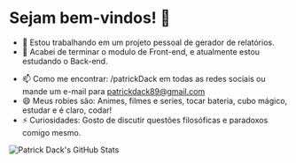 # Sejam bem-vindos! 👋


<!-- **PatrickDack/PatrickDack** is a ✨ _special_ ✨ repository because its `README.md` (this file) appears on your GitHub profile. -->

<!-- Here are some ideas to get you started: -->

- 🔭 Estou trabalhando em um projeto pessoal de gerador de relatórios.
- 🌱 Acabei de terminar o modulo de Front-end, e atualmente estou estudando o Back-end.
<!-- - 👯 I’m looking to collaborate on ... -->
<!-- - 🤔 I’m looking for help with ... -->
<!-- - 💬 Ask me about ... -->
- 📫 Como me encontrar: /patrickDack em todas as redes sociais ou mande um e-mail para <patrickdack89@gmail.com>
- 😄 Meus robies são: Animes, filmes e series, tocar bateria, cubo mágico, estudar e é claro, codar!
- ⚡ Curiosidades: Gosto de discutir questões filosóficas e paradoxos comigo mesmo.

![Patrick Dack's GitHub Stats](https://github-readme-stats.vercel.app/api?username=PatrickDack&count_private=true&show_icons=true&theme=graywhite&icon_color=268bd2&title_color=2E8B57)
